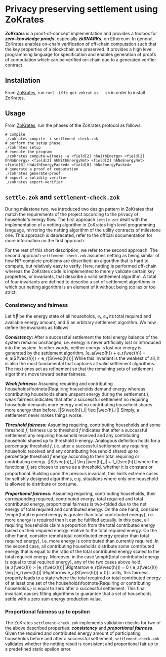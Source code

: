# Privacy preserving settlement using ZoKrates

**_ZoKrates_** is a proof-of-concept implementation and provides a toolbox for **_zero-knowledge proofs_**, especially **_zkSNARKs_**, on Ethereum.
In general, ZoKrates enables on-chain verification of off-chain computation such that the key properties of a blockchain are preserved.
It provides a high level programming language for specification and enables generation of proofs of computation which can be verified on-chain due to a generated verifier contract.

## Installation

From [ZoKrates](https://github.com/Zokrates/ZoKrates/blob/master/zokrates_book/src/gettingstarted.md), run `curl -LSfs get.zokrat.es | sh` in order to install ZoKrates.

## Usage

From [ZoKrates](https://github.com/Zokrates/ZoKrates/blob/master/zokrates_book/src/gettingstarted.md), run the phases of the ZoKrates protocol as follows.

```shell
# compile
./zokrates compile -i settlement-check.zok
# perform the setup phase
./zokrates setup
# execute the program
./zokrates compute-witness -a <field[2] hhWithEnergy> <field[2] hhNoEnergy> <field[2] hhWithEnergyNet> <field[2] hhNoEnergyNet> <field[8] hhWithEnergyPacked> <field[8] hhNoEnergyPacked>
# generate a proof of computation
./zokrates generate-proof
# export a solidity verifier
./zokrates export-verifier
```

## `settle.zok` and `settlement-check.zok`

During milestone two, we introduced two design pattern in ZoKrates that match the requirements of the project according to the privacy of household's energy flow.
The first approach `settle.zok` dealt with the implementation of a netting algorithm in ZoKrates high level programming language, mirroring the netting algorithm of the utility contracts of milestone one.
This approach is deprecated, refer to the official documentation for more information on the first approach.

For the rest of this short description, we refer to the second approach.
The second approach `settlement-check.zok` assumes netting as being similar of how NP-complete problems are described: an algorithm that is hard to compute, but relatively easy to verify.
Here, netting is performed off-chain whereas the ZoKrates code is implemented to merely validate certain key properties, or invariants, that describe a valid settlement algorithm.
A total of four invariants are defined to describe a set of settlement algorithms in which our netting algorithm is an element of it without being too lax or too strict.

### Consistency and fairness

Let $\vec{h}$ be the energy state of all households, $e_r,e_a$ its total required and available energy amount, and $S$ an arbitrary settlement algorithm. We now define the invariants as follows:

**_Consistency:_** After a successful settlement the total energy balance of the system remains unchanged, i.e. energy is never artificially lost or introduced into the system.
In other words, neither energy is lost nor energy is generated by the settlement algorithm.
\[e_a(\vec{h}) + e_r(\vec{h}) = e_a(S(\vec{h})) + e_r(S(\vec{h}))\]
While this invariant is the weakest of all, it is also the most fundamental that captures all valid settlement algorithms.
The next ones act as refinement so that the remaining sets of settlement algorithms move toward better fairness.

**_Weak fairness:_** Assuming requiring and contributing households\footnote{Requiring households demand energy whereas contributing households share unspent energy during the settlement.}, weak fairness indicates that after a successful settlement no requiring household demands more energy and no contributing household shares more energy than before.
\[|S(\vec{h})\_i| \leq |\vec{h}\_i|\]
Simply, a settlement never makes things worse.

**_Threshold fairness:_** Assuming requiring, contributing households and some threshold $f$, fairness up to threshold $f$ indicates that after a successful settlement any requiring household received and any contributing household shared up to threshold $h$ energy.
Analogous definition holds for a percentage threshold $f$, i.e. after a successful settlement any requiring household received and any contributing household shared up to percentage threshold $f$ energy according to their total requiring or contributing energy.
\[|S(\vec{h})\_i| \leq |\vec{h}\_i| + f_i(\vec{h})\]
where the functional $f_i$ are chosen to serve as a threshold, whether it is constant or proportional.
Building upon the previous invariant, this limits extreme cases for selfishly designed algorithms, e.g. situations where only one household is allowed to distribute or consume.

**_Proportional fairness:_** Assuming requiring, contributing households, their corresponding required, contributed energy, total required and total contributed energy, proportional fairness is two-folded due to the net energy of total required and contributed energy.
On the one hand, consider \emph{total required energy is greater than total contributed energy}, i.e. more energy is required than it can be fulfilled actually.
In this case, all requiring households claim a proportion from the total contributed energy based on their required energy relative to the total required energy.
On the other hand, consider \emph{total contributed energy greater than total required energy}, i.e. more energy is contributed than currently required.
In the second case, all contributing households distribute some contributed energy that is equal to the ratio of the total contributed energy scaled to the total required energy.
Moreover, in the case \emph{total contributed energy is equal to total required energy}, any of the two cases above hold.
\[e_a(\vec{h}) > |e_r(\vec{h})| \Rightarrow e_r(S(\vec{h})) = 0 \\
e_a(\vec{h}) \leq |e_r(\vec{h})| \Rightarrow e_a(S(\vec{h})) = 0\]
Lastly, this fairness property leads to a state where the total required or total contributed energy of at least one set of the households\footnote{Requiring or contributing households.} is equal to zero after a successful settlement.
This final invariant causes fitting algorithms to guarantee that a set of households settle with a zero sum energy production value.

### Proportional fairness up to epsilon

The ZoKrates `settlement-check.zok` implements validation checks for two of the above described properties: **_consistency_** and **_proportional fairness_**.
Given the required and contributed energy amount of participating households before and after a successful settlement, `settlement-check.zok` validates whether the netting result is consistent and proportional fair up to a predefined static epsilon error.

